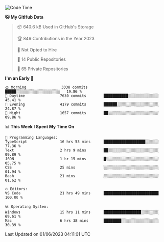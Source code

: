 <!--START_SECTION:waka-->
![Code Time](http://img.shields.io/badge/Code%20Time-4%2C121%20hrs%2039%20mins-blue)

**🐱 My GitHub Data** 

> 📦 640.6 kB Used in GitHub's Storage 
 > 
> 🏆 846 Contributions in the Year 2023
 > 
> 🚫 Not Opted to Hire
 > 
> 📜 14 Public Repositories 
 > 
> 🔑 65 Private Repositories 
 > 
**I'm an Early 🐤** 

```text
🌞 Morning                3338 commits        █████░░░░░░░░░░░░░░░░░░░░   19.86 % 
🌆 Daytime                7630 commits        ███████████░░░░░░░░░░░░░░   45.41 % 
🌃 Evening                4179 commits        ██████░░░░░░░░░░░░░░░░░░░   24.87 % 
🌙 Night                  1657 commits        ██░░░░░░░░░░░░░░░░░░░░░░░   09.86 % 
```


📊 **This Week I Spent My Time On** 

```text
💬 Programming Languages: 
TypeScript               16 hrs 53 mins      ███████████████████░░░░░░   77.36 % 
Text                     2 hrs 9 mins        ██░░░░░░░░░░░░░░░░░░░░░░░   09.89 % 
JSON                     1 hr 15 mins        █░░░░░░░░░░░░░░░░░░░░░░░░   05.75 % 
CSS                      25 mins             ░░░░░░░░░░░░░░░░░░░░░░░░░   01.94 % 
Bash                     21 mins             ░░░░░░░░░░░░░░░░░░░░░░░░░   01.62 % 

🔥 Editors: 
VS Code                  21 hrs 49 mins      █████████████████████████   100.00 % 

💻 Operating System: 
Windows                  15 hrs 11 mins      █████████████████░░░░░░░░   69.61 % 
Mac                      6 hrs 38 mins       ████████░░░░░░░░░░░░░░░░░   30.39 % 
```


 Last Updated on 01/06/2023 04:11:01 UTC
<!--END_SECTION:waka-->

